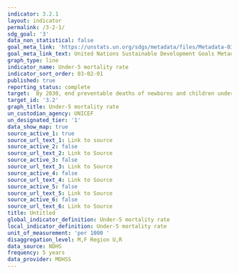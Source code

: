 ```yaml
---
indicator: 3.2.1
layout: indicator
permalink: /3-2-1/
sdg_goal: '3'
data_non_statistical: false
goal_meta_link: 'https://unstats.un.org/sdgs/metadata/files/Metadata-03-02-01.pdf'
goal_meta_link_text: United Nations Sustainable Development Goals Metadata
graph_type: line
indicator_name: Under-5 mortality rate
indicator_sort_order: 03-02-01
published: true
reporting_status: complete
target:  By 2030, end preventable deaths of newborns and children under 5 years of age, with all countries aiming to reduce neonatal mortality to at least as low as 12 per 1,000 live births and under-5 mortality to at least as low as 25 per 1,000 live births
target_id: '3.2'
graph_title: Under-5 mortality rate 
un_custodian_agency: UNICEF
un_designated_tier: '1'
data_show_map: true
source_active_1: true
source_url_text_1: Link to source
source_active_2: false
source_url_text_2: Link to Source
source_active_3: false
source_url_text_3: Link to Source
source_active_4: false
source_url_text_4: Link to Source
source_active_5: false
source_url_text_5: Link to Source
source_active_6: false
source_url_text_6: Link to Source
title: Untitled
global_indicator_definition: Under-5 mortality rate
local_indicator_definition: Under-5 mortality rate 
unit_of_measurement: 'per 1000 '
disaggregation_level: M,F Region U,R
data_source: NDHS
frequency: 5 years
data_provider: MOHSS
---
```

